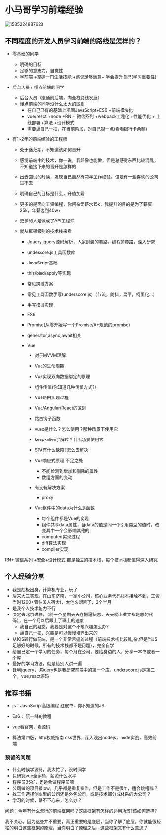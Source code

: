# 小马哥学习前端经验

![1585224887628](C:\Users\刘如刚\AppData\Roaming\Typora\typora-user-images\1585224887628.png)

## 不同程度的开发人员学习前端的路线是怎样的？

+ 零基础的同学

  + 明确的目标
  + 足够的意志力，自觉性
  + 学前端 +掌握一门生活技能 +薪资足够满意+ 学会提升自己(学习重要性)

+ 后台人员+ 懂点前端的同学

  + 后台人员（跑通前后端，向全栈路线发展）
  + 懂点前端的同学没什么太大的区别
    + 在自己已有的基础上巩固JavaScript+ES6 +前端模块化
    + vue/react +node +RN + 微信系列 +webpack工程化 +性能优化 + 上线部署 +算法 +设计模式
    + 需要逼自己一把，在当前阶段，对自己狠一点(看看银行卡余额)
  
+ 有1~2年的前端经验的工程师

  + 处于迷茫期，不知道该如何晋升
  + 感觉前端中的技术，你一说，我好像也能做，但是总感觉东西比较混乱，不知道接下来的晋升是怎样的
  + 出去面试的时候，发现自己虽然有两年工作经验，但是有一些喜欢的公司进不去

  + 明确自己的目标是什么，升值加薪
  + 更多的是面向工资编程，你闲杂爱薪水15k，我提升的目的是为了薪资25k，年薪达到40w+
  + 更多的人是做成了API工程师
  + 就从框架级别的技术栈来看
    + Jquery jquery源码解析，人家封装的套路，编程的套路，深入研究
    + undescore.js工具函数库
    + JavaScript基础
    + this/bind/apply等实现
    + 常见跨域方案
    + 常见工具函数手写(underscore.js)（节流，防抖，扁平，柯里化...）
    
    + 手写模拟实现
    
    + ES6
    
    + Promise(从零开始写一个Promise/A+规范的promise)
    
    + generator,async,await相关
    
    + Vue
    
      + 对于MVVM理解
    
      + Vue的生命周期
    
      + Vue实现双向数据绑定的原理
    
      + 组件传值(你知道几种传值方式?)
    
      + Vue路由实现过程
    
      + Vue/Angular/React的区别
    
      + 路由钩子函数
    
      + vuex是什么？怎么使用？那种场景下使用它
    
      + keep-alive了解过？什么场景使用它
    
      + SPA有什么缺陷?怎么去解决
    
      + Vue响应式原理 不足之处
    
        + 不能检测到增加和删除的属性
        + 数组方面的变动
    
      + 有没有解决方案
    
        + proxy
    
      + Vue组件中的data为什么是函数
    
        + 每个组件都是Vue的实现
        + 组件共享data属性，当data的值是同一个引用类型的值时，改变其中一个会影响其他的
        + computed实现过程
        + diff算法实现
        + compiler实现
    

RN+ 微信系列 +安全+设计模式 都是独立的技术栈，每个技术栈都值得深入研究

## 个人经验分享

+ 我是刻板出身，计算机专业，玩了
+ 后来大三实现，在山东济南，一家小公司，核心业务代码根本接触不到，工资当时1200+管住(8人宿舍)，太他么艰苦了，2个半月
+ 是我个人技术能力不行
+ 决定去北京进修，（前一个星期天天在懵逼状态，天天晚上做梦都是想的代码），在一个月以后跟上了班上的速度
  + 我自己的疑惑，我要是对这个不敢兴趣怎么办?
  + 逼自己一把，兴趣是可以慢慢培养出来的
+ 从IOS转行做前端，是一个非常苦逼的过程（前端技术栈比较乱,杂,但是当JS足够好的时候，所有的技术栈都不是问题），完全自学
+ 给自己定一个学习的任务，每个月在公司，要给身边的人，分享一本书或者一个库
+ 最好的学习方法，就是给别人讲一遍
+ 锋利jquery，JQuery也是我研究前端中的第一个库，underscore.js是第二个，vue,react源码



## 推荐书籍

+ js：JavaScript高级编程 红皮书+ 你不知道的JS

+ Es6： 阮一峰的教程

+ vue看官网，看源码
+ 算法第四版，http权威指南 css世界，深入浅出nodejs，node实战，高效前端



### 预留的问题

+ 什么时候学源码，我太忙了，没时间学
+ 只研究vue全家桶，薪资什么水平
+ 程序员35岁，还适合做程序员嘛
+ 公司做的项目很low，几乎都是重复操作，但是工作不是很忙，适合跳槽嘛？
+ 找工作选择创业型的公司还是外包公司，或是技术部分成体系的大公司？
+ 学习的时候，静不下心来，怎么办？



问题：今年有什么流行的前端框架吗？这些框架有怎样的适用场景?该如何选择?

我不关心。因为这些并不重要，真正重要的是底层，当你了解了底层，你就能很轻松的明白这些框架的原理，当你明白了原理之后，这些框架又有什么意思？

